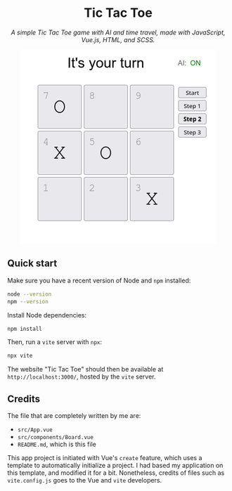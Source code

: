 <div align="center">

<h1>Tic Tac Toe</h1>

_A simple Tic Tac Toe game with AI and time travel,
made with JavaScript, Vue.js, HTML, and SCSS._

![Screenshot](./screenshot.png)

</div>

## Quick start

Make sure you have a recent version of Node and `npm` installed:

```bash
node --version
npm --version
```

Install Node dependencies:

```bash
npm install
```

Then, run a `vite` server with `npx`:

```bash
npx vite
```

The website "Tic Tac Toe" should then be available at `http://localhost:3000/`,
hosted by the `vite` server.

## Credits

The file that are completely written by me are:
- `src/App.vue`
- `src/components/Board.vue`
- `README.md`, which is this file

This app project is initiated with Vue's `create` feature,
which uses a template to automatically initialize a project.
I had based my application on this template, and modified it for a bit.
Nonetheless, credits of files such as `vite.config.js` goes to the Vue and `vite` developers.
